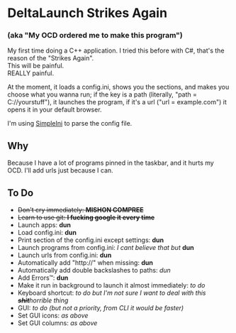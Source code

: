 # DeltaLaunch Strikes Again
### (aka "My OCD ordered me to make this program")
My first time doing a C++ application.
I tried this before with C#, that's the reason of the "Strikes Again".  
This will be painful.  
REALLY painful.  

At the moment, it loads a config.ini, shows you the sections, and makes you choose what you wanna run; if the key is a path (literally, "path = C://yourstuff"), it launches the program, if it's a url ("url = example.com") it opens it in your default browser.

I'm using [SimpleIni](https://github.com/brofield/simpleini) to parse the config file.

## Why
Because I have a lot of programs pinned in the taskbar, and it hurts my OCD. I'll add urls just because I can.

## To Do
* ~~Don't cry immediately: **MISHON COMPREE**~~
* ~~Learn to use git: **I fucking google it every time**~~
* Launch apps: **dun**
* Load config.ini: **dun**
* Print section of the config.ini except settings: **dun**
* Launch programs from config.ini: *I cant believe that but* **dun**
* Launch urls from config.ini: **dun**
* Automatically add "http://" when missing: **dun**
* Automatically add double backslashes to paths: *dun*
* Add Errors™: **dun**
* Make it run in background to launch it almost immediately: *to do*
* Keyboard shortcut: *to do but I'm not sure I want to deal with this ~~**shit**~~horrible thing*
* GUI: *to do (but not a priority, from CLI it would be faster)*
* Set GUI icons: *as above*
* Set GUI columns: *as above*